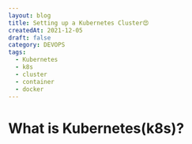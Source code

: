 ```yaml
---
layout: blog
title: Setting up a Kubernetes Cluster😍
createdAt: 2021-12-05
draft: false
category: DEVOPS
tags:
  - Kubernetes
  - k8s
  - cluster
  - container
  - docker
---
```


# What is Kubernetes(k8s)?